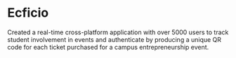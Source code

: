 # Ecficio
Created a real-time cross-platform application with over 5000 users to track student involvement in events and authenticate by producing a unique QR code for each ticket purchased for a campus entrepreneurship event.

